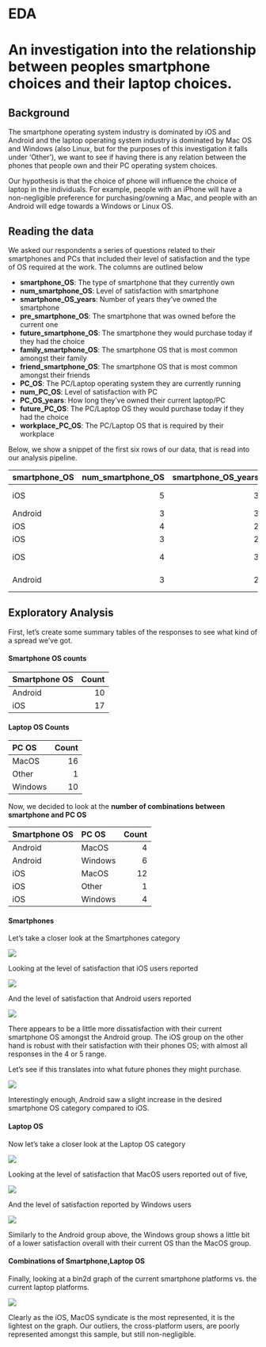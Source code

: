 EDA
================

# An investigation into the relationship between peoples smartphone choices and their laptop choices.

## Background

The smartphone operating system industry is dominated by iOS and Android
and the laptop operating system industry is dominated by Mac OS and
Windows (also Linux, but for the purposes of this investigation it falls
under ‘Other’), we want to see if having there is any relation between
the phones that people own and their PC operating system choices.

Our hypothesis is that the choice of phone will influence the choice of
laptop in the individuals. For example, people with an iPhone will have
a non-negligible preference for purchasing/owning a Mac, and people with
an Android will edge towards a Windows or Linux OS.

## Reading the data

We asked our respondents a series of questions related to their
smartphones and PCs that included their level of satisfaction and the
type of OS required at the work. The columns are outlined below

  - **smartphone\_OS**: The type of smartphone that they currently own
  - **num\_smartphone\_OS**: Level of satisfaction with smartphone
  - **smartphone\_OS\_years**: Number of years they’ve owned the
    smartphone
  - **pre\_smartphone\_OS**: The smartphone that was owned before the
    current one
  - **future\_smartphone\_OS**: The smartphone they would purchase today
    if they had the choice
  - **family\_smartphone\_OS**: The smartphone OS that is most common
    amongst their family
  - **friend\_smartphone\_OS**: The smartphone OS that is most common
    amongst their friends
  - **PC\_OS**: The PC/Laptop operating system they are currently
    running
  - **num\_PC\_OS**: Level of satisfaction with PC
  - **PC\_OS\_years**: How long they’ve owned their current laptop/PC
  - **future\_PC\_OS**: The PC/Laptop OS they would purchase today if
    they had the choice
  - **workplace\_PC\_OS**: The PC/Laptop OS that is required by their
    workplace

Below, we show a snippet of the first six rows of our data, that is read
into our analysis
pipeline.

| smartphone\_OS | num\_smartphone\_OS | smartphone\_OS\_years | pre\_smartphone\_OS | future\_smartphone\_OS | family\_smartphone\_OS | friend\_smartphone\_OS | PC\_OS | num\_PC\_OS | PC\_OS\_years | future\_PC\_OS | workplace\_PC\_OS     |
| :------------- | ------------------: | --------------------: | :------------------ | :--------------------- | :--------------------- | :--------------------- | :----- | ----------: | ------------: | :------------- | :-------------------- |
| iOS            |                   5 |                     3 | iOS                 | iOS                    | iOS                    | iOS                    | MacOS  |           5 |             1 | iOS            | Either/Doesn’t Matter |
| Android        |                   3 |                     3 | iOS                 | Android                | iOS                    | iOS                    | MacOS  |           4 |             4 | iOS            | Windows               |
| iOS            |                   4 |                     2 | iOS                 | iOS                    | Android                | iOS                    | MacOS  |           4 |             1 | Other          | Mac OS                |
| iOS            |                   3 |                     2 | iOS                 | iOS                    | iOS                    | iOS                    | Other  |           3 |             1 | iOS            | Windows               |
| iOS            |                   4 |                     3 | iOS                 | iOS                    | iOS                    | iOS                    | MacOS  |           3 |             1 | iOS            | Either/Doesn’t Matter |
| Android        |                   3 |                     2 | Android             | Android                | Android                | iOS                    | MacOS  |           5 |             3 | iOS            | Either/Doesn’t Matter |

## Exploratory Analysis

First, let’s create some summary tables of the responses to see what
kind of a spread we’ve got.

#### Smartphone OS counts

| Smartphone OS | Count |
| :------------ | ----: |
| Android       |    10 |
| iOS           |    17 |

#### Laptop OS Counts

| PC OS   | Count |
| :------ | ----: |
| MacOS   |    16 |
| Other   |     1 |
| Windows |    10 |

Now, we decided to look at the **number of combinations between
smartphone and PC OS**

| Smartphone OS | PC OS   | Count |
| :------------ | :------ | ----: |
| Android       | MacOS   |     4 |
| Android       | Windows |     6 |
| iOS           | MacOS   |    12 |
| iOS           | Other   |     1 |
| iOS           | Windows |     4 |

#### Smartphones

Let’s take a closer look at the Smartphones category

![](eda_viz_files/figure-gfm/unnamed-chunk-7-1.png)<!-- -->

Looking at the level of satisfaction that iOS users reported

![](eda_viz_files/figure-gfm/unnamed-chunk-8-1.png)<!-- -->

And the level of satisfaction that Android users reported

![](eda_viz_files/figure-gfm/unnamed-chunk-9-1.png)<!-- -->

There appears to be a little more dissatisfaction with their current
smartphone OS amongst the Android group. The iOS group on the other hand
is robust with their satisfaction with their phones OS; with almost all
responses in the 4 or 5 range.

Let’s see if this translates into what future phones they might
purchase.

![](eda_viz_files/figure-gfm/unnamed-chunk-10-1.png)<!-- -->

Interestingly enough, Android saw a slight increase in the desired
smartphone OS category compared to iOS.

#### Laptop OS

Now let’s take a closer look at the Laptop OS category

![](eda_viz_files/figure-gfm/unnamed-chunk-11-1.png)<!-- -->

Looking at the level of satisfaction that MacOS users reported out of
five,

![](eda_viz_files/figure-gfm/unnamed-chunk-12-1.png)<!-- -->

And the level of satisfaction reported by Windows users

![](eda_viz_files/figure-gfm/unnamed-chunk-13-1.png)<!-- -->

Similarly to the Android group above, the Windows group shows a little
bit of a lower satisfaction overall with their current OS than the MacOS
group.

#### Combinations of Smartphone,Laptop OS

Finally, looking at a bin2d graph of the current smartphone platforms
vs. the current laptop platforms.

![](eda_viz_files/figure-gfm/unnamed-chunk-14-1.png)<!-- -->

Clearly as the iOS, MacOS syndicate is the most represented, it is the
lightest on the graph. Our outliers, the cross-platform users, are
poorly represented amongst this sample, but still non-negligible.
